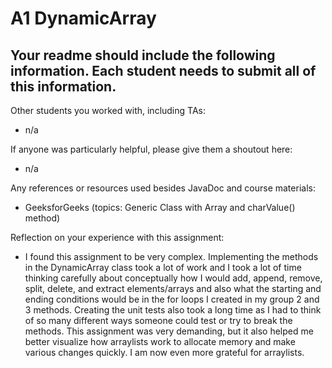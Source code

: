 # A1 DynamicArray

## Your readme should include the following information. Each student needs to submit all of this information.

Other students you worked with, including TAs:
- n/a

If anyone was particularly helpful, please give them a shoutout here: 
- n/a

Any references or resources used besides JavaDoc and course materials:
- GeeksforGeeks (topics: Generic Class with Array and charValue() method)

Reflection on your experience with this assignment:
- I found this assignment to be very complex. Implementing the methods in the DynamicArray class took a lot of work and I took a lot of time thinking carefully about conceptually how I would add, append, remove, split, delete, and extract elements/arrays and also what the starting and ending conditions would be in the for loops I created in my group 2 and 3 methods. Creating the unit tests also took a long time as I had to think of so many different ways someone could test or try to break the methods. This assignment was very demanding, but it also helped me better visualize how arraylists work to allocate memory and make various changes quickly. I am now even more grateful for arraylists.